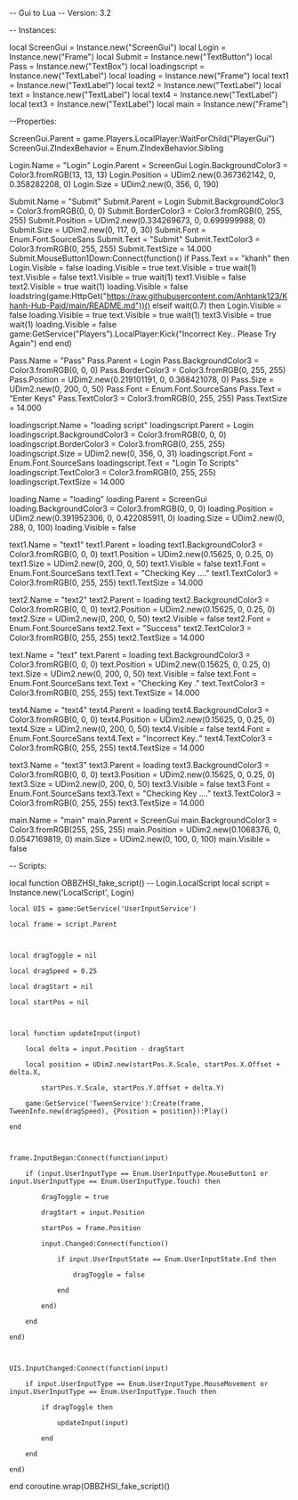 -- Gui to Lua
-- Version: 3.2

-- Instances:

local ScreenGui = Instance.new("ScreenGui")
local Login = Instance.new("Frame")
local Submit = Instance.new("TextButton")
local Pass = Instance.new("TextBox")
local loadingscript = Instance.new("TextLabel")
local loading = Instance.new("Frame")
local text1 = Instance.new("TextLabel")
local text2 = Instance.new("TextLabel")
local text = Instance.new("TextLabel")
local text4 = Instance.new("TextLabel")
local text3 = Instance.new("TextLabel")
local main = Instance.new("Frame")

--Properties:

ScreenGui.Parent = game.Players.LocalPlayer:WaitForChild("PlayerGui")
ScreenGui.ZIndexBehavior = Enum.ZIndexBehavior.Sibling

Login.Name = "Login"
Login.Parent = ScreenGui
Login.BackgroundColor3 = Color3.fromRGB(13, 13, 13)
Login.Position = UDim2.new(0.367362142, 0, 0.358282208, 0)
Login.Size = UDim2.new(0, 356, 0, 190)

Submit.Name = "Submit"
Submit.Parent = Login
Submit.BackgroundColor3 = Color3.fromRGB(0, 0, 0)
Submit.BorderColor3 = Color3.fromRGB(0, 255, 255)
Submit.Position = UDim2.new(0.334269673, 0, 0.699999988, 0)
Submit.Size = UDim2.new(0, 117, 0, 30)
Submit.Font = Enum.Font.SourceSans
Submit.Text = "Submit"
Submit.TextColor3 = Color3.fromRGB(0, 255, 255)
Submit.TextSize = 14.000
Submit.MouseButton1Down:Connect(function()
	if Pass.Text == "khanh" then
		Login.Visible = false
		loading.Visible = true
		text.Visible = true
		wait(1)
		text.Visible = false
		text1.Visible = true
		wait(1)
		text1.Visible = false
		text2.Visible = true
		wait(1)
		loading.Visible = false
		loadstring(game:HttpGet("https://raw.githubusercontent.com/Anhtank123/Khanh-Hub-Paid/main/README.md"))()
	elseif
		wait(0.7)
	then  Login.Visible = false
		loading.Visible = true
		text.Visible = true
		wait(1)
		text3.Visible = true
		wait(1)
		loading.Visible = false
		game:GetService("Players").LocalPlayer:Kick("Incorrect Key.. Please Try Again")
	end 
end)

Pass.Name = "Pass"
Pass.Parent = Login
Pass.BackgroundColor3 = Color3.fromRGB(0, 0, 0)
Pass.BorderColor3 = Color3.fromRGB(0, 255, 255)
Pass.Position = UDim2.new(0.219101191, 0, 0.368421078, 0)
Pass.Size = UDim2.new(0, 200, 0, 50)
Pass.Font = Enum.Font.SourceSans
Pass.Text = "Enter Keys"
Pass.TextColor3 = Color3.fromRGB(0, 255, 255)
Pass.TextSize = 14.000

loadingscript.Name = "loading script"
loadingscript.Parent = Login
loadingscript.BackgroundColor3 = Color3.fromRGB(0, 0, 0)
loadingscript.BorderColor3 = Color3.fromRGB(0, 255, 255)
loadingscript.Size = UDim2.new(0, 356, 0, 31)
loadingscript.Font = Enum.Font.SourceSans
loadingscript.Text = "Login To Scripts"
loadingscript.TextColor3 = Color3.fromRGB(0, 255, 255)
loadingscript.TextSize = 14.000

loading.Name = "loading"
loading.Parent = ScreenGui
loading.BackgroundColor3 = Color3.fromRGB(0, 0, 0)
loading.Position = UDim2.new(0.391952306, 0, 0.422085911, 0)
loading.Size = UDim2.new(0, 288, 0, 100)
loading.Visible = false

text1.Name = "text1"
text1.Parent = loading
text1.BackgroundColor3 = Color3.fromRGB(0, 0, 0)
text1.Position = UDim2.new(0.15625, 0, 0.25, 0)
text1.Size = UDim2.new(0, 200, 0, 50)
text1.Visible = false
text1.Font = Enum.Font.SourceSans
text1.Text = "Checking Key ...."
text1.TextColor3 = Color3.fromRGB(0, 255, 255)
text1.TextSize = 14.000

text2.Name = "text2"
text2.Parent = loading
text2.BackgroundColor3 = Color3.fromRGB(0, 0, 0)
text2.Position = UDim2.new(0.15625, 0, 0.25, 0)
text2.Size = UDim2.new(0, 200, 0, 50)
text2.Visible = false
text2.Font = Enum.Font.SourceSans
text2.Text = "Success"
text2.TextColor3 = Color3.fromRGB(0, 255, 255)
text2.TextSize = 14.000

text.Name = "text"
text.Parent = loading
text.BackgroundColor3 = Color3.fromRGB(0, 0, 0)
text.Position = UDim2.new(0.15625, 0, 0.25, 0)
text.Size = UDim2.new(0, 200, 0, 50)
text.Visible = false
text.Font = Enum.Font.SourceSans
text.Text = "Checking Key ."
text.TextColor3 = Color3.fromRGB(0, 255, 255)
text.TextSize = 14.000

text4.Name = "text4"
text4.Parent = loading
text4.BackgroundColor3 = Color3.fromRGB(0, 0, 0)
text4.Position = UDim2.new(0.15625, 0, 0.25, 0)
text4.Size = UDim2.new(0, 200, 0, 50)
text4.Visible = false
text4.Font = Enum.Font.SourceSans
text4.Text = "Incorrect Key.."
text4.TextColor3 = Color3.fromRGB(0, 255, 255)
text4.TextSize = 14.000

text3.Name = "text3"
text3.Parent = loading
text3.BackgroundColor3 = Color3.fromRGB(0, 0, 0)
text3.Position = UDim2.new(0.15625, 0, 0.25, 0)
text3.Size = UDim2.new(0, 200, 0, 50)
text3.Visible = false
text3.Font = Enum.Font.SourceSans
text3.Text = "Checking Key ...."
text3.TextColor3 = Color3.fromRGB(0, 255, 255)
text3.TextSize = 14.000

main.Name = "main"
main.Parent = ScreenGui
main.BackgroundColor3 = Color3.fromRGB(255, 255, 255)
main.Position = UDim2.new(0.1068376, 0, 0.0547169819, 0)
main.Size = UDim2.new(0, 100, 0, 100)
main.Visible = false

-- Scripts:

local function OBBZHSI_fake_script() -- Login.LocalScript 
	local script = Instance.new('LocalScript', Login)

	local UIS = game:GetService('UserInputService')
	
	local frame = script.Parent
	
	
	
	local dragToggle = nil
	
	local dragSpeed = 0.25
	
	local dragStart = nil
	
	local startPos = nil
	
	
	
	local function updateInput(input)
	
		local delta = input.Position - dragStart
	
		local position = UDim2.new(startPos.X.Scale, startPos.X.Offset + delta.X,
	
			startPos.Y.Scale, startPos.Y.Offset + delta.Y)
	
		game:GetService('TweenService'):Create(frame, TweenInfo.new(dragSpeed), {Position = position}):Play()
	
	end
	
	
	
	frame.InputBegan:Connect(function(input)
	
		if (input.UserInputType == Enum.UserInputType.MouseButton1 or input.UserInputType == Enum.UserInputType.Touch) then 
	
			dragToggle = true
	
			dragStart = input.Position
	
			startPos = frame.Position
	
			input.Changed:Connect(function()
	
				if input.UserInputState == Enum.UserInputState.End then
	
					dragToggle = false
	
				end
	
			end)
	
		end
	
	end)
	
	
	
	UIS.InputChanged:Connect(function(input)
	
		if input.UserInputType == Enum.UserInputType.MouseMovement or input.UserInputType == Enum.UserInputType.Touch then
	
			if dragToggle then
	
				updateInput(input)
	
			end
	
		end
	
	end)
	
	
end
coroutine.wrap(OBBZHSI_fake_script)()
